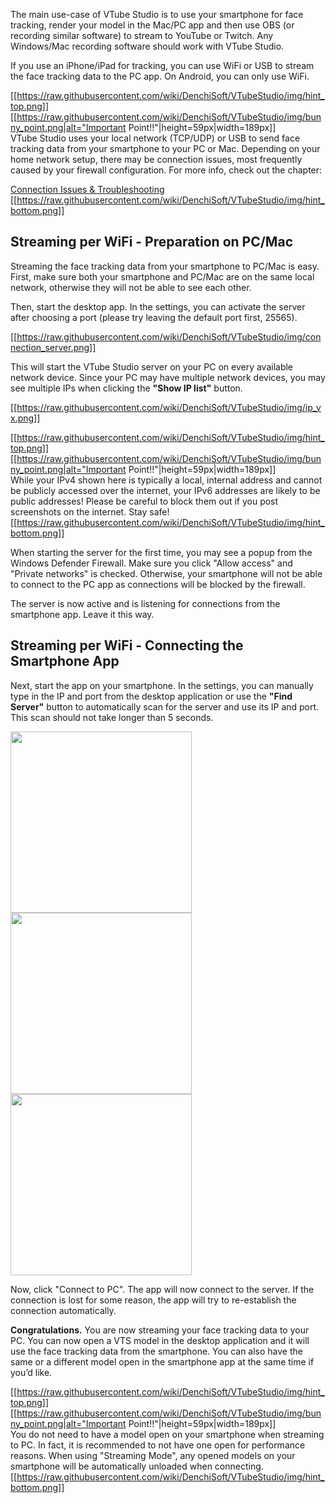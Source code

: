 The main use-case of VTube Studio is to use your smartphone for face tracking, render your model in the Mac/PC app and then use OBS (or recording similar software) to stream to YouTube or Twitch. Any Windows/Mac recording software should work with VTube Studio. 

If you use an iPhone/iPad for tracking, you can use WiFi or USB to stream the face tracking data to the PC app. On Android, you can only use WiFi.

[[https://raw.githubusercontent.com/wiki/DenchiSoft/VTubeStudio/img/hint_top.png]]
[[https://raw.githubusercontent.com/wiki/DenchiSoft/VTubeStudio/img/bunny_point.png|alt="Important Point!!"|height=59px|width=189px]]<br/>
VTube Studio uses your local network (TCP/UDP) or USB to send face tracking data from your smartphone to your PC or Mac. Depending on your home network setup, there may be connection issues, most frequently caused by your firewall configuration. For more info, check out the chapter: 

[Connection Issues & Troubleshooting](https://github.com/DenchiSoft/VTubeStudio/wiki/Connection-Issues-%26amp%3B-Troubleshooting)
[[https://raw.githubusercontent.com/wiki/DenchiSoft/VTubeStudio/img/hint_bottom.png]]


## Streaming per WiFi - Preparation on PC/Mac

Streaming the face tracking data from your smartphone to PC/Mac is easy. First, make sure both your smartphone and PC/Mac are on the same local network, otherwise they will not be able to see each other.

Then, start the desktop app. In the settings, you can activate the server after choosing a port (please try leaving the default port first, 25565).

[[https://raw.githubusercontent.com/wiki/DenchiSoft/VTubeStudio/img/connection_server.png]]

This will start the VTube Studio server on your PC on every available network device. Since your PC may have multiple network devices, you may see multiple IPs when clicking the **"Show IP list"** button.

[[https://raw.githubusercontent.com/wiki/DenchiSoft/VTubeStudio/img/ip_vx.png]]

[[https://raw.githubusercontent.com/wiki/DenchiSoft/VTubeStudio/img/hint_top.png]]
[[https://raw.githubusercontent.com/wiki/DenchiSoft/VTubeStudio/img/bunny_point.png|alt="Important Point!!"|height=59px|width=189px]]<br/>
While your IPv4 shown here is typically a local, internal address and cannot be publicly accessed over the internet, your IPv6 addresses are likely to be public addresses! Please be careful to block them out if you post screenshots on the internet. Stay safe!
[[https://raw.githubusercontent.com/wiki/DenchiSoft/VTubeStudio/img/hint_bottom.png]]
<br/>

When starting the server for the first time, you may see a popup from the Windows Defender Firewall. Make sure you click "Allow access" and "Private networks" is checked. Otherwise, your smartphone will not be able to connect to the PC app as connections will be blocked by the firewall.

The server is now active and is listening for connections from the smartphone app. Leave it this way.

## Streaming per WiFi - Connecting the Smartphone App

Next, start the app on your smartphone. In the settings, you can manually type in the IP and port from the desktop application or use the **"Find Server"** button to automatically scan for the server and use its IP and port. This scan should not take longer than 5 seconds.

<p float="left">
  <img src="https://raw.githubusercontent.com/wiki/DenchiSoft/VTubeStudio/img/server_scan.png" width="290" /> 
  <img src="https://raw.githubusercontent.com/wiki/DenchiSoft/VTubeStudio/img/settings_main_2.jpg" width="290" /> 
  <img src="https://raw.githubusercontent.com/wiki/DenchiSoft/VTubeStudio/img/smartphone_connected_real.png" width="290" /> 
</p>

Now, click "Connect to PC". The app will now connect to the server. If the connection is lost for some reason, the app will try to re-establish the connection automatically.

**Congratulations.** You are now streaming your face tracking data to your PC. You can now open a VTS model in the desktop application and it will use the face tracking data from the smartphone. You can also have the same or a different model open in the smartphone app at the same time if you’d like.

[[https://raw.githubusercontent.com/wiki/DenchiSoft/VTubeStudio/img/hint_top.png]]
[[https://raw.githubusercontent.com/wiki/DenchiSoft/VTubeStudio/img/bunny_point.png|alt="Important Point!!"|height=59px|width=189px]]<br/>
You do not need to have a model open on your smartphone when streaming to PC. In fact, it is recommended to not have one open for performance reasons. When using "Streaming Mode", any opened models on your smartphone will be automatically unloaded when connecting.
[[https://raw.githubusercontent.com/wiki/DenchiSoft/VTubeStudio/img/hint_bottom.png]]


